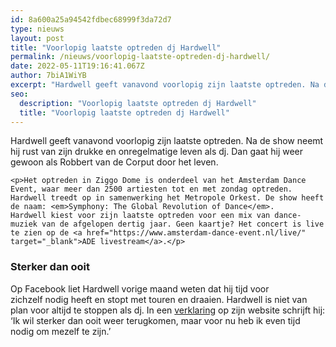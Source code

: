 ```yaml
---
id: 8a600a25a94542fdbec68999f3da72d7
type: nieuws
layout: post
title: "Voorlopig laatste optreden dj Hardwell"
permalink: /nieuws/voorlopig-laatste-optreden-dj-hardwell/
date: 2022-05-11T19:16:41.067Z
author: 7biA1WiYB
excerpt: "Hardwell geeft vanavond voorlopig zijn laatste optreden. Na de show neemt hij rust van zijn drukke en onregelmatige leven als dj. Dan gaat hij weer gewoon als Robbert van de Corput door het leven.  "
seo:
  description: "Voorlopig laatste optreden dj Hardwell"
  title: "Voorlopig laatste optreden dj Hardwell"
---
```

Hardwell geeft vanavond voorlopig zijn laatste optreden. Na de show neemt hij rust van zijn drukke en onregelmatige leven als dj. Dan gaat hij weer gewoon als Robbert van de Corput door het leven.  

    <p>Het optreden in Ziggo Dome is onderdeel van het Amsterdam Dance Event, waar meer dan 2500 artiesten tot en met zondag optreden. Hardwell treedt op in samenwerking het Metropole Orkest. De show heeft de naam: <em>Symphony: The Global Revolution of Dance</em>. Hardwell kiest voor zijn laatste optreden voor een mix van dance-muziek van de afgelopen dertig jaar. Geen kaartje? Het concert is live te zien op de <a href="https://www.amsterdam-dance-event.nl/live/" target="_blank">ADE livestream</a>.</p>
<h3>Sterker dan ooit</h3>
<p>Op Facebook liet Hardwell vorige maand weten dat hij tijd voor zichzelf nodig heeft en stopt met touren en draaien. Hardwell is niet van plan voor altijd te stoppen als dj. In een <a href="https://www.djhardwell.com/" target="_blank">verklaring</a> op zijn website schrijft hij: ‘Ik wil sterker dan ooit weer terugkomen, maar voor nu heb ik even tijd nodig om mezelf te zijn.’</p>  
